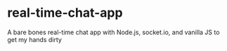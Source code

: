 # real-time-chat-app
A bare bones real-time chat app with Node.js, socket.io, and vanilla JS to get my hands dirty
